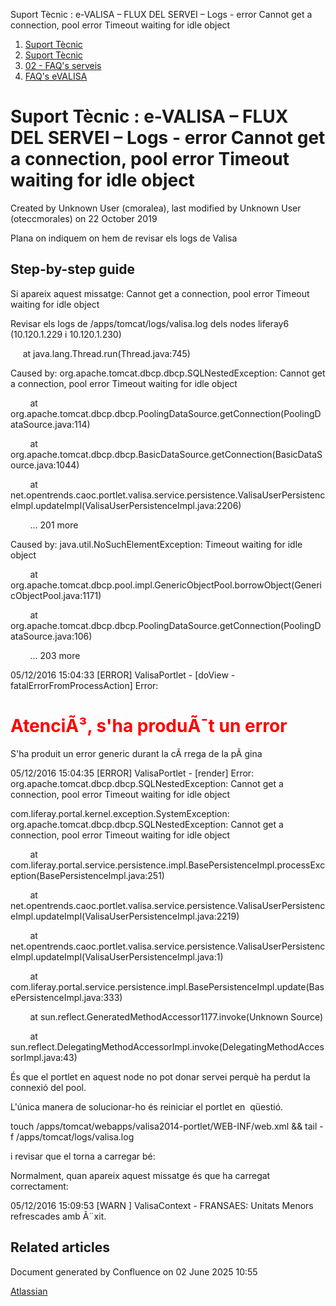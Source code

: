 Suport Tècnic : e-VALISA – FLUX DEL SERVEI – Logs - error Cannot get a connection, pool error Timeout waiting for idle object  

1.  [Suport Tècnic](index.html)
2.  [Suport Tècnic](13893782.html)
3.  [02 - FAQ's serveis](26313393.html)
4.  [FAQ's eVALISA](28705569.html)

Suport Tècnic : e-VALISA – FLUX DEL SERVEI – Logs - error Cannot get a connection, pool error Timeout waiting for idle object
=============================================================================================================================

Created by Unknown User (cmoralea), last modified by Unknown User (oteccmorales) on 22 October 2019

Plana on indiquem on hem de revisar els logs de Valisa

Step-by-step guide
------------------

Si apareix aquest missatge: Cannot get a connection, pool error Timeout waiting for idle object

Revisar els logs de /apps/tomcat/logs/valisa.log dels nodes liferay6 (10.120.1.229 i 10.120.1.230)

     at java.lang.Thread.run(Thread.java:745)

Caused by: org.apache.tomcat.dbcp.dbcp.SQLNestedException: Cannot get a connection, pool error Timeout waiting for idle object

        at org.apache.tomcat.dbcp.dbcp.PoolingDataSource.getConnection(PoolingDataSource.java:114)

        at org.apache.tomcat.dbcp.dbcp.BasicDataSource.getConnection(BasicDataSource.java:1044)

        at net.opentrends.caoc.portlet.valisa.service.persistence.ValisaUserPersistenceImpl.updateImpl(ValisaUserPersistenceImpl.java:2206)

        ... 201 more

Caused by: java.util.NoSuchElementException: Timeout waiting for idle object

        at org.apache.tomcat.dbcp.pool.impl.GenericObjectPool.borrowObject(GenericObjectPool.java:1171)

        at org.apache.tomcat.dbcp.dbcp.PoolingDataSource.getConnection(PoolingDataSource.java:106)

        ... 203 more

05/12/2016 15:04:33 \[ERROR\] ValisaPortlet - \[doView - fatalErrorFromProcessAction\] Error: <h1 style="color: red">AtenciÃ³, s'ha produÃ¯t un error</h1>S'ha produit un error generic durant la cÃ rrega de la pÃ gina

05/12/2016 15:04:35 \[ERROR\] ValisaPortlet - \[render\] Error: org.apache.tomcat.dbcp.dbcp.SQLNestedException: Cannot get a connection, pool error Timeout waiting for idle object

com.liferay.portal.kernel.exception.SystemException: org.apache.tomcat.dbcp.dbcp.SQLNestedException: Cannot get a connection, pool error Timeout waiting for idle object

        at com.liferay.portal.service.persistence.impl.BasePersistenceImpl.processException(BasePersistenceImpl.java:251)

        at net.opentrends.caoc.portlet.valisa.service.persistence.ValisaUserPersistenceImpl.updateImpl(ValisaUserPersistenceImpl.java:2219)

        at net.opentrends.caoc.portlet.valisa.service.persistence.ValisaUserPersistenceImpl.updateImpl(ValisaUserPersistenceImpl.java:1)

        at com.liferay.portal.service.persistence.impl.BasePersistenceImpl.update(BasePersistenceImpl.java:333)

        at sun.reflect.GeneratedMethodAccessor1177.invoke(Unknown Source)

        at sun.reflect.DelegatingMethodAccessorImpl.invoke(DelegatingMethodAccessorImpl.java:43)

  

  

És que el portlet en aquest node no pot donar servei perquè ha perdut la connexió del pool.

L'única manera de solucionar-ho és reiniciar el portlet en  qüestió.

  

touch /apps/tomcat/webapps/valisa2014-portlet/WEB-INF/web.xml && tail -f /apps/tomcat/logs/valisa.log

i revisar que el torna a carregar bé:

Normalment, quan apareix aquest missatge és que ha carregat correctament:

  

05/12/2016 15:09:53 \[WARN \] ValisaContext - FRANSAES: Unitats Menors refrescades amb Ã¨xit.

Related articles
----------------

  

Document generated by Confluence on 02 June 2025 10:55

[Atlassian](http://www.atlassian.com/)